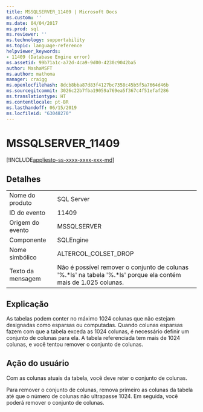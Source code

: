 ```yaml
---
title: MSSQLSERVER_11409 | Microsoft Docs
ms.custom: ''
ms.date: 04/04/2017
ms.prod: sql
ms.reviewer: ''
ms.technology: supportability
ms.topic: language-reference
helpviewer_keywords:
- 11409 (Database Engine error)
ms.assetid: 99b71a1c-a72d-4ca9-9d00-4230c9042ba5
author: MashaMSFT
ms.author: mathoma
manager: craigg
ms.openlocfilehash: 8dcb8bba87d83f4127bc7358c45b5f5a7664d46b
ms.sourcegitcommit: 3026c22b7fba19059a769ea5f367c4f51efaf286
ms.translationtype: HT
ms.contentlocale: pt-BR
ms.lasthandoff: 06/15/2019
ms.locfileid: "63048270"
---
```

# <a name="mssqlserver11409"></a>MSSQLSERVER_11409
[!INCLUDE[appliesto-ss-xxxx-xxxx-xxx-md](../../includes/appliesto-ss-xxxx-xxxx-xxx-md.md)]
  
## <a name="details"></a>Detalhes  
  
|||  
|-|-|  
|Nome do produto|SQL Server|  
|ID do evento|11409|  
|Origem do evento|MSSQLSERVER|  
|Componente|SQLEngine|  
|Nome simbólico|ALTERCOL_COLSET_DROP|  
|Texto da mensagem|Não é possível remover o conjunto de colunas '%.*ls' na tabela '%.\*ls' porque ela contém mais de 1.025 colunas.|  
  
## <a name="explanation"></a>Explicação  
As tabelas podem conter no máximo 1024 colunas que não estejam designadas como esparsas ou computadas. Quando colunas esparsas fazem com que a tabela exceda as 1024 colunas, é necessário definir um conjunto de colunas para ela. A tabela referenciada tem mais de 1024 colunas, e você tentou remover o conjunto de colunas.  
  
## <a name="user-action"></a>Ação do usuário  
Com as colunas atuais da tabela, você deve reter o conjunto de colunas.  
  
Para remover o conjunto de colunas, remova primeiro as colunas da tabela até que o número de colunas não ultrapasse 1024. Em seguida, você poderá remover o conjunto de colunas.  
  
